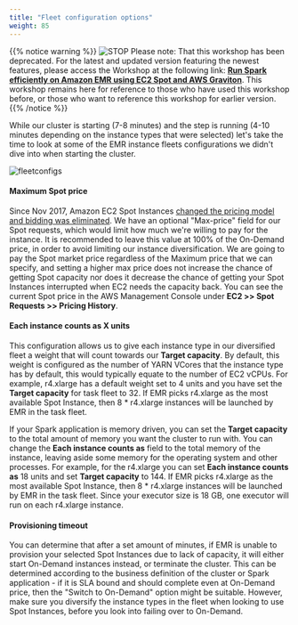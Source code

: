 ```yaml
---
title: "Fleet configuration options"
weight: 85
---
```



{{% notice warning %}}
![STOP](../../images/stop_small.png)
Please note: That this workshop has been deprecated. For the latest and updated version featuring the newest features, please access the Workshop at the following link: **[Run Spark efficiently on Amazon EMR using EC2 Spot and AWS Graviton](https://catalog.us-east-1.prod.workshops.aws/workshops/d04d8f89-c205-4d1d-81f2-d4d7f7d664c8/en-US)**.
This workshop remains here for reference to those who have used this workshop before, or those who want to reference this workshop for earlier version.
{{% /notice %}}



While our cluster is starting (7-8 minutes) and the step is running (4-10 minutes depending on the instance types that were selected) let's take the time to look at some of the EMR instance fleets configurations we didn't dive into when starting the cluster.

![fleetconfigs](/images/running-emr-spark-apps-on-spot/emrinstancefleets-core.png)

#### Maximum Spot price 
Since Nov 2017, Amazon EC2 Spot Instances [changed the pricing model and bidding was eliminated](https://aws.amazon.com/blogs/compute/new-amazon-ec2-spot-pricing/). We have an optional "Max-price" field for our Spot requests, which would limit how much we're willing to pay for the instance. It is recommended to leave this value at 100% of the On-Demand price, in order to avoid limiting our instance diversification. We are going to pay the Spot market price regardless of the Maximum price that we can specify, and setting a higher max price does not increase the chance of getting Spot capacity nor does it decrease the chance of getting your Spot Instances interrupted when EC2 needs the capacity back. You can see the current Spot price in the AWS Management Console under **EC2 >> Spot Requests >> Pricing History**.

#### Each instance counts as X units
 This configuration allows us to give each instance type in our diversified fleet a weight that will count towards our **Target capacity**. By default, this weight is configured as the number of YARN VCores that the instance type has by default, this would typically equate to the number of EC2 vCPUs. For example, r4.xlarge has a default weight set to 4 units and you have set the **Target capacity** for task fleet to 32. If EMR picks r4.xlarge as the most available Spot Instance, then 8 * r4.xlarge instances will be launched by EMR in the task fleet.

If your Spark application is memory driven, you can set the **Target capacity** to the total amount of memory you want the cluster to run with. You can change the **Each instance counts as** field to the total memory of the instance, leaving aside some memory for the operating system and other processes. For example, for the r4.xlarge you can set **Each instance counts as** 18 units and set **Target capacity** to 144.  If EMR picks r4.xlarge as the most available Spot Instance, then 8 * r4.xlarge instances will be launched by EMR in the task fleet. Since your executor size is 18 GB, one executor will run on each r4.xlarge instance.

#### Provisioning timeout
You can determine that after a set amount of minutes, if EMR is unable to provision your selected Spot Instances due to lack of capacity, it will either start On-Demand instances instead, or terminate the cluster. This can be determined according to the business definition of the cluster or Spark application - if it is SLA bound and should complete even at On-Demand price, then the "Switch to On-Demand" option might be suitable. However, make sure you diversify the instance types in the fleet when looking to use Spot Instances, before you look into failing over to On-Demand.